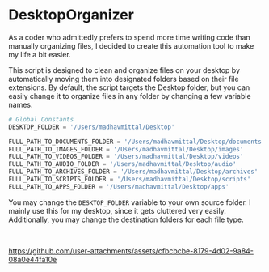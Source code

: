 # DesktopOrganizer

As a coder who admittedly prefers to spend more time writing code than manually organizing files, I decided to create this automation tool to make my life a bit easier. 

This script is designed to clean and organize files on your desktop by automatically moving them into designated folders based on their file extensions. By default, the script targets the Desktop folder, but you can easily change it to organize files in any folder by changing a few variable names. 

```python
# Global Constants
DESKTOP_FOLDER = '/Users/madhavmittal/Desktop'

FULL_PATH_TO_DOCUMENTS_FOLDER = '/Users/madhavmittal/Desktop/documents'
FULL_PATH_TO_IMAGES_FOLDER = '/Users/madhavmittal/Desktop/images'
FULL_PATH_TO_VIDEOS_FOLDER = '/Users/madhavmittal/Desktop/videos'
FULL_PATH_TO_AUDIO_FOLDER = '/Users/madhavmittal/Desktop/audio'
FULL_PATH_TO_ARCHIVES_FOLDER = '/Users/madhavmittal/Desktop/archives'
FULL_PATH_TO_SCRIPTS_FOLDER = '/Users/madhavmittal/Desktop/scripts'
FULL_PATH_TO_APPS_FOLDER = '/Users/madhavmittal/Desktop/apps'
```

You may change the ```DESKTOP_FOLDER``` variable to your own source folder. I mainly use this for my desktop, since it gets cluttered very easily. Additionally, you may change the destination folders for each file type. 

<br>


https://github.com/user-attachments/assets/cfbcbcbe-8179-4d02-9a84-08a0e44fa10e

